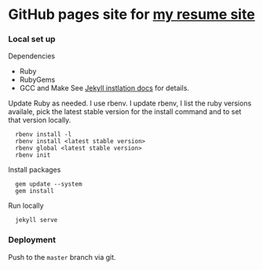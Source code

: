 # GitHub pages site for [my resume site](https://lindsayyoung.github.io)

### Local set up
Dependencies
 - Ruby
 - RubyGems
 - GCC and Make
 See [Jekyll instlation docs](https://jekyllrb.com/docs/installation/) for details.

Update Ruby as needed. 
I use rbenv. I update rbenv, I list the ruby versions availale, pick the latest stable version for the install command and to set that version locally.
```
  rbenv install -l
  rbenv install <latest stable version>
  rbenv global <latest stable version>
  rbenv init
```
Install packages
```
  gem update --system 
  gem install
```
Run locally
```
  jekyll serve
```  
### Deployment

Push to the `master` branch via git.

